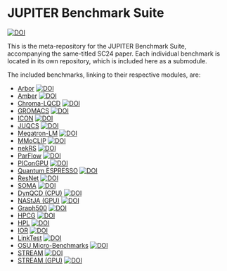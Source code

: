 # JUPITER Benchmark Suite

[![DOI](https://zenodo.org/badge/764615316.svg)](https://zenodo.org/badge/latestdoi/764615316)

This is the meta-repository for the JUPITER Benchmark Suite, accompanying the same-titled SC24 paper. Each individual benchmark is located in its own repository, which is included here as a submodule.

The included benchmarks, linking to their respective modules, are:

* [Arbor](https://github.com/FZJ-JSC/jubench-arbor) [![DOI](https://zenodo.org/badge/828211506.svg)](https://zenodo.org/badge/latestdoi/828211506) 
* [Amber](https://github.com/FZJ-JSC/jubench-amber) [![DOI](https://zenodo.org/badge/828224087.svg)](https://zenodo.org/badge/latestdoi/828224087)
* [Chroma-LQCD](https://github.com/FZJ-JSC/jubench-chroma-lqcd) [![DOI](https://zenodo.org/badge/828231951.svg)](https://zenodo.org/badge/latestdoi/828231951)
* [GROMACS](https://github.com/FZJ-JSC/jubench-gromacs) [![DOI](https://zenodo.org/badge/831351357.svg)](https://zenodo.org/badge/latestdoi/831351357)
* [ICON](https://github.com/FZJ-JSC/jubench-icon) [![DOI](https://zenodo.org/badge/831374575.svg)](https://zenodo.org/badge/latestdoi/831374575)
* [JUQCS](https://github.com/FZJ-JSC/jubench-icon) [![DOI](https://zenodo.org/badge/831390044.svg)](https://zenodo.org/badge/latestdoi/831390044)
* [Megatron-LM](https://github.com/FZJ-JSC/jubench-megatron-lm) [![DOI](https://zenodo.org/badge/831394735.svg)](https://zenodo.org/badge/latestdoi/831394735)
* [MMoCLIP](https://github.com/FZJ-JSC/jubench-mmoclip) [![DOI](https://zenodo.org/badge/831410928.svg)](https://zenodo.org/badge/latestdoi/831410928)
* [nekRS](https://github.com/FZJ-JSC/jubench-nekrs) [![DOI](https://zenodo.org/badge/831414161.svg)](https://zenodo.org/badge/latestdoi/831414161)
* [ParFlow](https://github.com/FZJ-JSC/jubench-parflow) [![DOI](https://zenodo.org/badge/831431317.svg)](https://zenodo.org/badge/latestdoi/831431317)
* [PIConGPU](https://github.com/FZJ-JSC/jubench-picongpu) [![DOI](https://zenodo.org/badge/831436727.svg)](https://zenodo.org/badge/latestdoi/831436727)
* [Quantum ESPRESSO](https://github.com/FZJ-JSC/jubench-qe) [![DOI](https://zenodo.org/badge/831440044.svg)](https://zenodo.org/badge/latestdoi/831440044)
* [ResNet](https://github.com/FZJ-JSC/jubench-resnet) [![DOI](https://zenodo.org/badge/831446381.svg)](https://zenodo.org/badge/latestdoi/831446381)
* [SOMA](https://github.com/FZJ-JSC/jubench-soma) [![DOI](https://zenodo.org/badge/831455342.svg)](https://zenodo.org/badge/latestdoi/831455342)
* [DynQCD (CPU)](https://github.com/FZJ-JSC/jubench-dynqcd) [![DOI](https://zenodo.org/badge/828238689.svg)](https://zenodo.org/badge/latestdoi/828238689)
* [NAStJA (GPU)](https://github.com/FZJ-JSC/jubench-nastja) [![DOI](https://zenodo.org/badge/831459311.svg)](https://zenodo.org/badge/latestdoi/831459311)
* [Graph500](https://github.com/FZJ-JSC/jubench-graph500) [![DOI](https://zenodo.org/badge/831462825.svg)](https://zenodo.org/badge/latestdoi/831462825)
* [HPCG](https://github.com/FZJ-JSC/jubench-hpcg) [![DOI](https://zenodo.org/badge/831465063.svg)](https://zenodo.org/badge/latestdoi/831465063)
* [HPL](https://github.com/FZJ-JSC/jubench-hpl) [![DOI](https://zenodo.org/badge/831467677.svg)](https://zenodo.org/badge/latestdoi/831467677)
* [IOR](https://github.com/FZJ-JSC/jubench-ior) [![DOI](https://zenodo.org/badge/831374575.svg)](https://zenodo.org/badge/latestdoi/831374575)
* [LinkTest](https://github.com/FZJ-JSC/jubench-linktest) [![DOI](https://zenodo.org/badge/831473605.svg)](https://zenodo.org/badge/latestdoi/831473605)
* [OSU Micro-Benchmarks](https://github.com/FZJ-JSC/jubench-osu) [![DOI](https://zenodo.org/badge/831476579.svg)](https://zenodo.org/badge/latestdoi/831476579)
* [STREAM](https://github.com/FZJ-JSC/jubench-stream) [![DOI](https://zenodo.org/badge/831481274.svg)](https://zenodo.org/badge/latestdoi/831481274)
* [STREAM (GPU)](https://github.com/FZJ-JSC/jubench-stream-gpu) [![DOI](https://zenodo.org/badge/764628707.svg)](https://zenodo.org/badge/latestdoi/764628707)